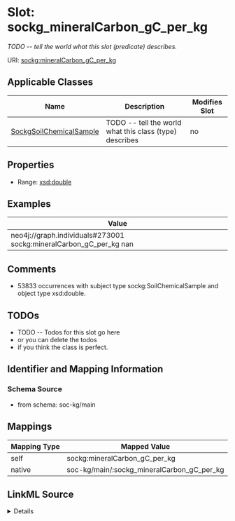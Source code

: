 

# Slot: sockg_mineralCarbon_gC_per_kg


_TODO -- tell the world what this slot (predicate) describes._





URI: [sockg:mineralCarbon_gC_per_kg](http://www.semanticweb.org/sockg/ontologies/2024/0/soil-carbon-ontology/mineralCarbon_gC_per_kg)



<!-- no inheritance hierarchy -->





## Applicable Classes

| Name | Description | Modifies Slot |
| --- | --- | --- |
| [SockgSoilChemicalSample](../classes/SockgSoilChemicalSample.md) | TODO -- tell the world what this class (type) describes |  no  |







## Properties

* Range: [xsd:double](http://www.w3.org/2001/XMLSchema#double)






## Examples

| Value |
| --- |
| neo4j://graph.individuals#273001 sockg:mineralCarbon_gC_per_kg nan |

## Comments

* 53833 occurrences with subject type sockg:SoilChemicalSample and object type xsd:double.

## TODOs

* TODO -- Todos for this slot go here
* or you can delete the todos
* if you think the class is perfect.

## Identifier and Mapping Information







### Schema Source


* from schema: soc-kg/main




## Mappings

| Mapping Type | Mapped Value |
| ---  | ---  |
| self | sockg:mineralCarbon_gC_per_kg |
| native | soc-kg/main/:sockg_mineralCarbon_gC_per_kg |




## LinkML Source

<details>
```yaml
name: sockg_mineralCarbon_gC_per_kg
description: TODO -- tell the world what this slot (predicate) describes.
todos:
- TODO -- Todos for this slot go here
- or you can delete the todos
- if you think the class is perfect.
comments:
- 53833 occurrences with subject type sockg:SoilChemicalSample and object type xsd:double.
examples:
- value: neo4j://graph.individuals#273001 sockg:mineralCarbon_gC_per_kg nan
from_schema: soc-kg/main
rank: 1000
slot_uri: sockg:mineralCarbon_gC_per_kg
alias: sockg_mineralCarbon_gC_per_kg
domain_of:
- sockg_SoilChemicalSample
range: double

```
</details>